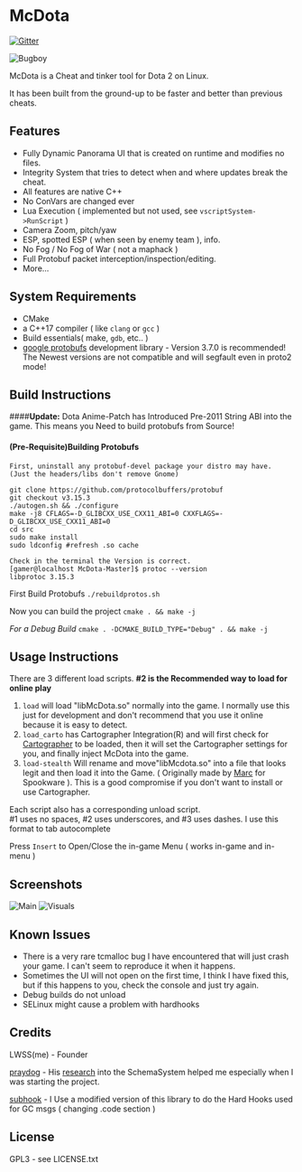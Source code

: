 # McDota 

[![Gitter](https://badges.gitter.im/McDota/community.svg)](https://gitter.im/McDota/community?utm_source=badge&utm_medium=badge&utm_campaign=pr-badge)

![Bugboy](https://i.imgur.com/qC9hz14.png)

McDota is a Cheat and tinker tool for Dota 2 on Linux.

It has been built from the ground-up to be faster and better than previous cheats.

## Features
* Fully Dynamic Panorama UI that is created on runtime and modifies no files.
* Integrity System that tries to detect when and where updates break the cheat.
* All features are native C++
* No ConVars are changed ever
* Lua Execution ( implemented but not used, see `vscriptSystem->RunScript` )
* Camera Zoom, pitch/yaw
* ESP, spotted ESP ( when seen by enemy team ), info.
* No Fog / No Fog of War ( not a maphack )
* Full Protobuf packet interception/inspection/editing.
* More...
## System Requirements
* CMake
* a C++17 compiler ( like `clang` or `gcc` )
* Build essentials( make, `gdb`, etc.. )
* [google protobufs](https://github.com/protocolbuffers/protobuf/archive/v3.7.0.tar.gz) development library - Version 3.7.0 is recommended! The Newest versions are not compatible and will segfault even in proto2 mode!
## Build Instructions
####**Update:** Dota Anime-Patch has Introduced Pre-2011 String ABI into the game. This means you Need to build protobufs from Source!
#### (Pre-Requisite)Building Protobufs
```
First, uninstall any protobuf-devel package your distro may have. (Just the headers/libs don't remove Gnome)

git clone https://github.com/protocolbuffers/protobuf
git checkout v3.15.3
./autogen.sh && ./configure
make -j8 CFLAGS=-D_GLIBCXX_USE_CXX11_ABI=0 CXXFLAGS=-D_GLIBCXX_USE_CXX11_ABI=0
cd src
sudo make install
sudo ldconfig #refresh .so cache

Check in the terminal the Version is correct.
[gamer@localhost McDota-Master]$ protoc --version
libprotoc 3.15.3
```


First Build Protobufs
`./rebuildprotos.sh`

Now you can build the project 
`cmake . && make -j`


*For a Debug Build*
`cmake . -DCMAKE_BUILD_TYPE="Debug" . && make -j`

## Usage Instructions
There are 3 different load scripts.
 **#2 is the Recommended way to load for online play**


 1. `load` will load "libMcDota.so" normally into the game. I normally use this just for development and don't recommend that you use it online because it is easy to detect.
 2. `load_carto` has Cartographer Integration(R) and will first check for [Cartographer](https://github.com/LWSS/Cartographer) to be loaded, then it will set the Cartographer settings for you, and finally inject McDota into the game. 
 3. `load-stealth` Will rename and move"libMcdota.so" into a file that looks legit and then load it into the Game. ( Originally made by [Marc](https://github.com/Marc3842h) for Spookware ). This is a good compromise if you don't want to install or use Cartographer.


Each script also has a corresponding unload script.  
#1 uses no spaces, #2 uses underscores, and #3 uses dashes. I use this format to tab autocomplete

Press `Insert` to Open/Close the in-game Menu ( works in-game and in-menu )
## Screenshots
![Main](https://i.imgur.com/k3HGweu.png)
![Visuals](https://i.imgur.com/MrkXw9Q.png)
## Known Issues
* There is a very rare tcmalloc bug I have encountered that will just crash your game. I can't seem to reproduce it when it happens.
* Sometimes the UI will not open on the first time, I think I have fixed this, but if this happens to you, check the console and just try again.
* Debug builds do not unload
* SELinux might cause a problem with hardhooks

## Credits
LWSS(me) - Founder

[praydog](https://github.com/praydog) - His [research](http://praydog.com/index.php/2015/06/24/an-analysis-of-the-source-2-engine-part-1-the-schema-system/) into the SchemaSystem helped me especially when I was starting the project.

[subhook](https://github.com/Zeex/subhook) - I Use a modified version of this library to do the Hard Hooks used for GC msgs ( changing .code section )

## License
GPL3 - 
see LICENSE.txt
